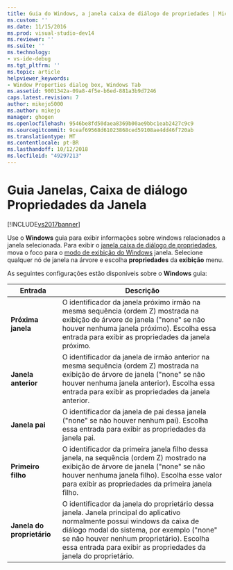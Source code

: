 ```yaml
---
title: Guia do Windows, a janela caixa de diálogo de propriedades | Microsoft Docs
ms.custom: ''
ms.date: 11/15/2016
ms.prod: visual-studio-dev14
ms.reviewer: ''
ms.suite: ''
ms.technology:
- vs-ide-debug
ms.tgt_pltfrm: ''
ms.topic: article
helpviewer_keywords:
- Window Properties dialog box, Windows Tab
ms.assetid: 9001342a-09a8-4f5e-b6ed-881a3b9d7246
caps.latest.revision: 7
author: mikejo5000
ms.author: mikejo
manager: ghogen
ms.openlocfilehash: 9546be8fd50daea8369b00ae9bbc1eab2427c9c9
ms.sourcegitcommit: 9ceaf69568d61023868ced59108ae4dd46f720ab
ms.translationtype: MT
ms.contentlocale: pt-BR
ms.lasthandoff: 10/12/2018
ms.locfileid: "49297213"
---
```

# <a name="windows-tab-window-properties-dialog-box"></a>Guia Janelas, Caixa de diálogo Propriedades da Janela
[!INCLUDE[vs2017banner](../includes/vs2017banner.md)]

Use o **Windows** guia para exibir informações sobre windows relacionados a janela selecionada. Para exibir o [janela caixa de diálogo de propriedades](../debugger/window-properties-dialog-box.md), mova o foco para o [modo de exibição do Windows](../debugger/windows-view.md) janela. Selecione qualquer nó de janela na árvore e escolha **propriedades** da **exibição** menu.  
  
 As seguintes configurações estão disponíveis sobre o **Windows** guia:  
  
|Entrada|Descrição|  
|-----------|-----------------|  
|**Próxima janela**|O identificador da janela próximo irmão na mesma sequência (ordem Z) mostrada na exibição de árvore de janela ("none" se não houver nenhuma janela próximo). Escolha essa entrada para exibir as propriedades da janela próximo.|  
|**Janela anterior**|O identificador da janela de irmão anterior na mesma sequência (ordem Z) mostrada na exibição de árvore de janela ("none" se não houver nenhuma janela anterior). Escolha essa entrada para exibir as propriedades da janela anterior.|  
|**Janela pai**|O identificador da janela de pai dessa janela ("none" se não houver nenhum pai). Escolha essa entrada para exibir as propriedades da janela pai.|  
|**Primeiro filho**|O identificador da primeira janela filho dessa janela, na sequência (ordem Z) mostrado na exibição de árvore de janela ("none" se não houver nenhuma janela filho). Escolha esse valor para exibir as propriedades da primeira janela filho.|  
|**Janela do proprietário**|O identificador da janela do proprietário dessa janela. Janela principal do aplicativo normalmente possui windows da caixa de diálogo modal do sistema, por exemplo ("none" se não houver nenhum proprietário). Escolha essa entrada para exibir as propriedades da janela do proprietário.|



